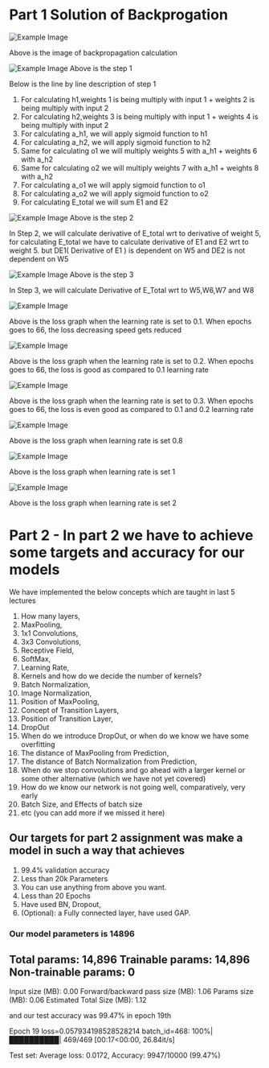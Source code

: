 # Part 1 Solution of Backprogation


![Example Image](photo_1.png)

Above is the image of backpropagation calculation 

![Example Image](photo_2.png)
Above is the step 1 

Below is the line by line description of step 1

1) For calculating h1,weights 1 is being multiply with input 1 + weights 2 is being multiply with input 2
2) For calculating h2,weights 3 is being multiply with input 1 + weights 4 is being multiply with input 2
3) For calculating a_h1, we will apply sigmoid function to h1
4) For calculating a_h2, we will apply sigmoid function to h2
5) Same for calculating o1 we will multiply weights 5 with a_h1 + weights 6 with a_h2
6) Same for calculating o2 we will multiply weights 7 with a_h1 + weights 8 with a_h2
7) For calculating a_o1 we will apply sigmoid function to o1
8) For calculating a_o2 we will apply sigmoid function to o2
9) For calculating E_total we will sum E1 and E2

![Example Image](photo_3.png)
Above is the step 2

In Step 2, we will calculate derivative of E_total wrt to derivative of weight 5, for calculating E_total we have to calculate derivative of E1 and E2 wrt to weight 5. but DE1( Derivative of E1 ) is dependent on W5 and DE2 is not dependent on W5

![Example Image](photo_4.png)
Above is the step 3

In Step 3, we will calculate Derivative of E_Total wrt to W5,W6,W7 and W8

![Example Image](photo_5.png)

Above is the loss graph when the learning rate is set to 0.1. When epochs goes to 66, the loss decreasing speed gets reduced

![Example Image](photo_6.png)

Above is the loss graph when the learning rate is set to 0.2. When epochs goes to 66, the loss is good as compared to 0.1 learning rate

![Example Image](photo_7.png)

Above is the loss graph when the learning rate is set to 0.3. When epochs goes to 66, the loss is even good as compared to 0.1 and 0.2 learning rate

![Example Image](photo_8.png)

Above is the loss graph when learning rate is set 0.8

![Example Image](photo_9.png)

Above is the loss graph when learning rate is set 1

![Example Image](photo_10.png)

Above is the loss graph when learning rate is set 2

# Part 2 - In part 2 we have to achieve some targets and accuracy for our models
We have implemented the below concepts which are taught in last 5 lectures
1) How many layers,
2) MaxPooling,
3) 1x1 Convolutions,
4) 3x3 Convolutions,
5) Receptive Field,
6) SoftMax,
7) Learning Rate,
8) Kernels and how do we decide the number of kernels?
9) Batch Normalization,
10) Image Normalization,
11) Position of MaxPooling,
12) Concept of Transition Layers,
13) Position of Transition Layer,
14) DropOut
15) When do we introduce DropOut, or when do we know we have some overfitting
16) The distance of MaxPooling from Prediction,
17) The distance of Batch Normalization from Prediction,
18) When do we stop convolutions and go ahead with a larger kernel or some other alternative (which we have not yet covered)
19) How do we know our network is not going well, comparatively, very early
20) Batch Size, and Effects of batch size
21) etc (you can add more if we missed it here)

## Our targets for part 2 assignment was make a model in such a way that achieves
1) 99.4% validation accuracy
2) Less than 20k Parameters
3) You can use anything from above you want. 
4) Less than 20 Epochs
5) Have used BN, Dropout,
6) (Optional): a Fully connected layer, have used GAP.

### Our model parameters is 14896


Total params: 14,896
Trainable params: 14,896
Non-trainable params: 0
----------------------------------------------------------------
Input size (MB): 0.00
Forward/backward pass size (MB): 1.06
Params size (MB): 0.06
Estimated Total Size (MB): 1.12

and our test accuracy was 99.47% in epoch 19th

Epoch  19
loss=0.057934198528528214 batch_id=468: 100%|██████████| 469/469 [00:17<00:00, 26.84it/s] 

Test set: Average loss: 0.0172, Accuracy: 9947/10000 (99.47%)




